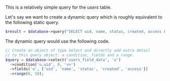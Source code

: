 This is a relatively simple query for the _users_ table.

Let's say we want to create a dynamic query which is roughly equivalent to the following static query.

```php
$result = $database->query("SELECT uid, name, status, created, access FROM {users_field_data} u WHERE uid <> 0 LIMIT 50 OFFSET 0");

```

The dynamic query would use the following code.

```php
// Create an object of type Select and directly add extra detail
// to this query object: a condition, fields and a range.
$query = $database->select('users_field_data', 'u')
  ->condition('u.uid', 0, '<>')
  ->fields('u', ['uid', 'name', 'status', 'created', 'access'])
  ->range(0, 50);

```